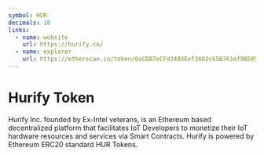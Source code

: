 ```yaml
---
symbol: HUR
decimals: 18
links:
  - name: website
    url: https://hurify.co/
  - name: explorer
    url: https://etherscan.io/token/0xCDB7eCFd3403Eef3882c65B761ef9B5054890a47
---
```


# Hurify Token

Hurify Inc. founded by Ex-Intel veterans, is an Ethereum based decentralized platform that facilitates IoT Developers to monetize their IoT hardware resources and services via Smart Contracts. Hurify is powered by Ethereum ERC20 standard HUR Tokens.
